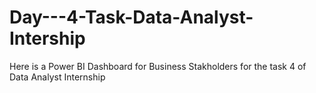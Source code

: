 # Day---4-Task-Data-Analyst-Intership

Here is a Power BI Dashboard for Business Stakholders for the task 4 of Data Analyst Internship
